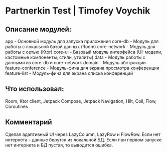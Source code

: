 ﻿# Partnerkin Test | Timofey Voychik

## Описание модулей:
app - Основной модуль для запуска приложения
core-db - Модуль для работы с локальной базой данных (Room)
core-network - Модуль для работы с сетью (Ktor)
core-ui - Базовый модуль интерфейса (UI-модели, кастомные компоненты, стили, утилиты)
data - Модуль работы с данными из core-db и core-network
domain - Модуль абстракции
feature-conference - Модуль-фича для экрана просмотра конференции
feature-list - Модуль-фича для экрана списка конференций

## Что использовал:
Room, Ktor client, Jetpack Compose, Jetpack Navigation, Hilt, Coil, Flow, Coroutines

## Комментарий
Сделал адаптивный UI через LazyColumn, LazyRow и FlowRow. Если нет интернета - данные берутся из локальной БД. Если при первом запуске нет интернета и БД пустая, то выводится ошибка.
